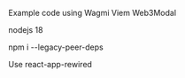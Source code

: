Example code using Wagmi Viem Web3Modal

nodejs 18

npm i --legacy-peer-deps

Use react-app-rewired
